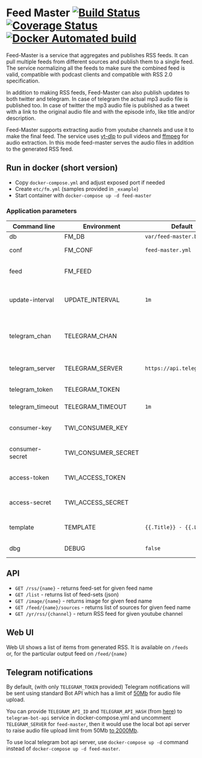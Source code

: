 # Feed Master [![Build Status](https://github.com/umputun/feed-master/workflows/build/badge.svg)](https://github.com/umputun/feed-master/actions) [![Coverage Status](https://coveralls.io/repos/github/umputun/feed-master/badge.svg?branch=master)](https://coveralls.io/github/umputun/feed-master?branch=master) [![Docker Automated build](https://img.shields.io/docker/automated/umputun/feed-master)](https://hub.docker.com/r/umputun/feed-master)

Feed-Master is a service that aggregates and publishes RSS feeds. It can pull multiple feeds from different sources and publish them to a single feed. The service normalizing all the feeds to make sure the combined feed is valid, compatible with podcast clients and compatible with RSS 2.0 specification. 

In addition to making RSS feeds, Feed-Master can also publish updates to both twitter and telegram. In case of telegram the actual mp3 audio file is published too. In case of twitter the mp3 audio file is published as a tweet with a link to the original audio file and with the episode info, like title and/or description.


Feed-Master supports extracting audio from youtube channels and use it to make the final feed. The service uses [yt-dlp](https://github.com/yt-dlp/yt-dlp) to pull videos and [ffmpeg](https://www.ffmpeg.org/) for audio extraction. In this mode feed-master serves the audio files in addition to the generated RSS feed.

## Run in docker (short version)

- Copy `docker-compose.yml` and adjust exposed port if needed
- Create `etc/fm.yml` (samples provided in `_example`)
- Start container with `docker-compose up -d feed-master`

### Application parameters

| Command line     | Environment       | Default               | Description                         |
| -----------------| ------------------| ----------------------| ----------------------------------- |
| db               | FM_DB             | `var/feed-master.bdb` | bolt db file                        |
| conf             | FM_CONF           | `feed-master.yml`     | config file (yml)                   |
| feed             | FM_FEED           |                 | single feed, overrides config             |
| update-interval  | UPDATE_INTERVAL   | `1m`            | update interval, overrides config         |
| telegram_chan    | TELEGRAM_CHAN     |                 | single telegram channel, overrides config |
| telegram_server  | TELEGRAM_SERVER   | `https://api.telegram.org` | telegram bot api server        |
| telegram_token   | TELEGRAM_TOKEN    |                 | telegram token           |
| telegram_timeout | TELEGRAM_TIMEOUT  | `1m`            | telegram timeout         |
| consumer-key     | TWI_CONSUMER_KEY  |                 | twitter consumer key     |
| consumer-secret  | TWI_CONSUMER_SECRET |               | twitter consumer secret  |
| access-token     | TWI_ACCESS_TOKEN  |                 | twitter access token     |
| access-secret    | TWI_ACCESS_SECRET |                 | twitter access secret    |
| template         | TEMPLATE | `{{.Title}} - {{.Link}}` | twitter message template |
| dbg              | DEBUG             | `false`         | debug mode               |

## API

- `GET /rss/{name}` - returns feed-set for given feed name
- `GET /list` - returns list of feed-sets (json)
- `GET /image/{name}` - returns image for given feed name
- `GET /feed/{name}/sources` - returns list of sources for given feed name
- `GET /yr/rss/{channel}` - return RSS feed for given youtube channel

## Web UI

Web UI shows a list of items from generated RSS. It is available on `/feeds` or, for the particular output feed on `/feed/{name}`

## Telegram notifications

By default, (with only `TELEGRAM_TOKEN` provided) Telegram notifications will be sent using standard Bot API which has a limit of [50Mb](https://core.telegram.org/bots/api#sending-files) for audio file upload.

You can provide `TELEGRAM_API_ID` and `TELEGRAM_API_HASH` (from [here](https://my.telegram.org/apps)) to `telegram-bot-api` service in docker-compose.yml and uncomment `TELEGRAM_SERVER` for `feed-master`, then it would use the local bot api server to raise audio file upload limit from 50Mb [to 2000Mb](https://core.telegram.org/bots/api#using-a-local-bot-api-server).

To use local telegram bot api server, use `docker-compose up -d` command instead of `docker-compose up -d feed-master`.

